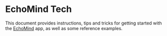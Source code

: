 # EchoMind Tech

This document provides instructions, tips and tricks for getting started with the [EchoMind](https://EchoMind.tech) app, as well as some reference examples.
